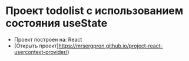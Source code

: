 # Проект todolist  с использованием состояния useState

- Проект построен на: React
- [Открыть проект]https://mrsergpron.github.io/project-react-usercontext-provider/)
